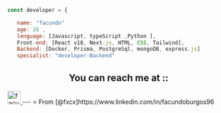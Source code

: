 ```javascript
const developer = {

   name: "facundo"
   age: 26 ,
   lenguage: [Javascript, typeScript ,Python ],
   Front-end: [React v18, Next.js, HTML, CSS, Tailwind],
   Backend: [Docker, Prisma, PostgreSql, mongoDB, express.js]
   specialist: "developer-Backend"
```
<h2 align="center">You can reach me at ::</h2>
  <a href="https://www.linkedin.com/in/facundoburgos96/">
    <img src="https://www.vectorlogo.zone/logos/linkedin/linkedin-icon.svg" alt="facundo burgos's LinkedIn Profile" height="30" width="30">
  </a>
---
⭐️ From [@fxcx]https://www.linkedin.com/in/facundoburgos96
